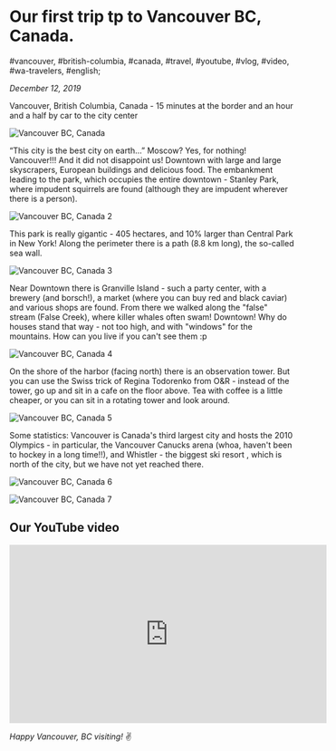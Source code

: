 # Our first trip tp to Vancouver BC, Canada.

#vancouver, #british-columbia, #canada, #travel, #youtube, #vlog, #video, #wa-travelers, #english;

_December 12, 2019_

Vancouver, British Columbia, Canada - 15 minutes at the border and an hour and a half by car to the city center

![Vancouver BC, Canada](/images/our-first-trip-to-vancouver-bc-canada/1.jpg "Vancouver BC, Canada")

“This city is the best city on earth…” Moscow? Yes, for nothing! Vancouver!!! And it did not disappoint us! Downtown with large and large skyscrapers, European buildings and delicious food. The embankment leading to the park, which occupies the entire downtown - Stanley Park, where impudent squirrels are found (although they are impudent wherever there is a person).

![Vancouver BC, Canada 2](/images/our-first-trip-to-vancouver-bc-canada/2.jpg "Vancouver BC, Canada 2")

This park is really gigantic - 405 hectares, and 10% larger than Central Park in New York! Along the perimeter there is a path (8.8 km long), the so-called sea wall.

![Vancouver BC, Canada 3](/images/our-first-trip-to-vancouver-bc-canada/3.jpg "Vancouver BC, Canada 3")

Near Downtown there is Granville Island - such a party center, with a brewery (and borsch!), a market (where you can buy red and black caviar) and various shops are found. From there we walked along the "false" stream (False Creek), where killer whales often swam! Downtown! Why do houses stand that way - not too high, and with "windows" for the mountains. How can you live if you can't see them :p

![Vancouver BC, Canada 4](/images/our-first-trip-to-vancouver-bc-canada/4.jpg "Vancouver BC, Canada 4")

On the shore of the harbor (facing north) there is an observation tower. But you can use the Swiss trick of Regina Todorenko from O&R - instead of the tower, go up and sit in a cafe on the floor above. Tea with coffee is a little cheaper, or you can sit in a rotating tower and look around.

![Vancouver BC, Canada 5](/images/our-first-trip-to-vancouver-bc-canada/5.jpg "Vancouver BC, Canada 5")

Some statistics: Vancouver is Canada's third largest city and hosts the 2010 Olympics - in particular, the Vancouver Canucks arena (whoa, haven't been to hockey in a long time!!), and Whistler - the biggest ski resort , which is north of the city, but we have not yet reached there.

![Vancouver BC, Canada 6](/images/our-first-trip-to-vancouver-bc-canada/6.jpg "Vancouver BC, Canada 6")

![Vancouver BC, Canada 7](/images/our-first-trip-to-vancouver-bc-canada/7.jpg "Vancouver BC, Canada 7")


## Our YouTube video

<iframe width="560" height="315" src="https://www.youtube.com/embed/wq2ZUSnsF9Y" title="YouTube video player" frameborder="0" allow="accelerometer; autoplay; clipboard-write; encrypted-media; gyroscope; picture-in-picture" allowfullscreen></iframe>

_Happy Vancouver, BC visiting!_ :v:
